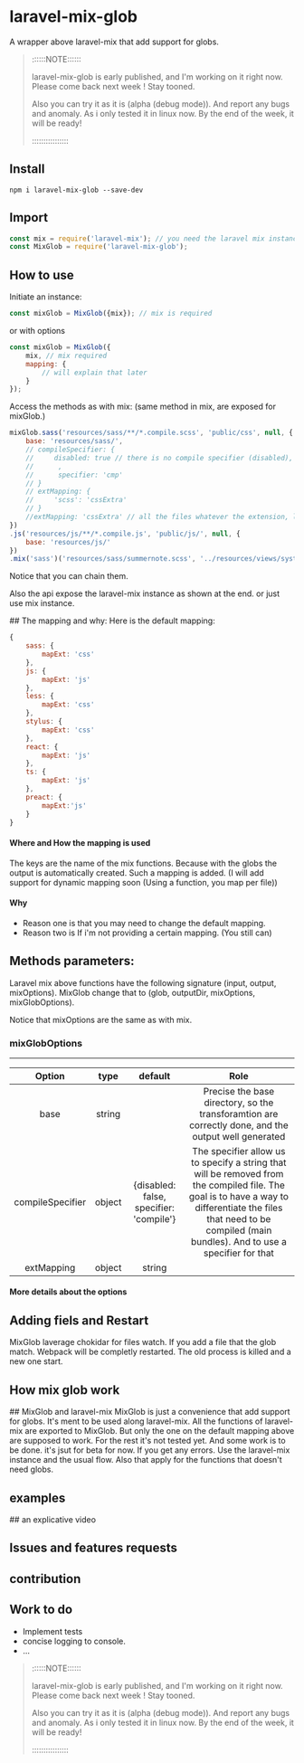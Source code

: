 # laravel-mix-glob
A wrapper above laravel-mix that add support for globs.


> ::::::NOTE::::::
>
> laravel-mix-glob is early published, and I'm working on it right now. 
> Please come back next week !
> Stay tooned. 
>
> Also you can try it as it is (alpha (debug mode)). And report any bugs and anomaly. As i only tested it in linux now. By the end of the week, it will be ready!
>
> ::::::::::::::::


## Install
```
npm i laravel-mix-glob --save-dev
```

## Import
```js
const mix = require('laravel-mix'); // you need the laravel mix instance
const MixGlob = require('laravel-mix-glob');
```

## How to use
Initiate an instance:
```js
const mixGlob = MixGlob({mix}); // mix is required
```
or with options
```js
const mixGlob = MixGlob({
    mix, // mix required
    mapping: {
        // will explain that later
    }
});
```

Access the methods as with mix:
(same method in mix, are exposed for mixGlob.)
```js
mixGlob.sass('resources/sass/**/*.compile.scss', 'public/css', null, {
    base: 'resources/sass/',
    // compileSpecifier: { 
    //     disabled: true // there is no compile specifier (disabled), and so it will not be removed from the extension (by default disabled = false, and the default specifier = 'compile', and it get removed from the path)
    //      ,
    //      specifier: 'cmp'
    // }
    // extMapping: {
    //     'scss': 'cssExtra'
    // }
    //extMapping: 'cssExtra' // all the files whatever the extension, like a wildcard.
})
.js('resources/js/**/*.compile.js', 'public/js/', null, {
    base: 'resources/js/'
})
.mix('sass')('resources/sass/summernote.scss', '../resources/views/system/admin/dashboard/partials/_summernote_css.blade.php'); // laravel-mix instance
```

Notice that you can chain them.

Also the api expose the laravel-mix instance as shown at the end.
or just use mix instance.

## The mapping and why:
Here is the default mapping:

```js
{
    sass: {
        mapExt: 'css'
    },
    js: {
        mapExt: 'js'
    },
    less: {
        mapExt: 'css'
    },
    stylus: {
        mapExt: 'css'
    },
    react: {
        mapExt: 'js'
    },
    ts: {
        mapExt: 'js'
    },
    preact: {
        mapExt:'js'
    }
}
```

#### Where and How the mapping is used
The keys are the name of the mix functions. Because with the globs the output is automatically created. Such a mapping is added. (I will add support for dynamic mapping soon (Using a function, you map per file))

#### Why
- Reason one is that you may need to change the default mapping. 
- Reason two is If i'm not providing a certain mapping. (You still can)

## Methods parameters:
Laravel mix above functions have the following signature (input, output, mixOptions).  MixGlob change that to (glob, outputDir, mixOptions, mixGlobOptions).

Notice that mixOptions are the same as with mix. 

### mixGlobOptions
------------------
|      Option      |       type      |                 default                 |                                                                                                            Role                                                                                                           |
|:----------------:|:---------------:|:---------------------------------------:|:-------------------------------------------------------------------------------------------------------------------------------------------------------------------------------------------------------------------------:|
|       base       |      string     |                                         |  Precise the base directory, so the transforamtion are correctly done,   and the output well generated                                                                                                                    |
| compileSpecifier |      object     | {disabled: false, specifier: 'compile'} |  The specifier allow us to specify a string that will be removed from the compiled file. The goal is to have a way to differentiate the files that need to be compiled (main bundles).   And to use a specifier for that  |
|    extMapping    | object | string |                                         |  Provide mapping for a specific of matched files extensions.   ex: scss => css, sass => css.   If a string is provided, then all the files whatever there extension are mapped to it.                                     |

#### More details about the options

## Adding fiels and Restart
MixGlob laverage chokidar for files watch. If you add a file that the glob match. Webpack will be completly restarted. The old process is killed and a new one start. 

## How mix glob work


## MixGlob and laravel-mix
MixGlob is just a convenience that add support for globs. It's ment to be used along laravel-mix. All the functions of laravel-mix are exported to MixGlob. But only the one on the default mapping above are supposed to work. For the rest it's not tested yet. And some work is to be done. it's jsut for beta for now. If you get any errors. Use the laravel-mix instance and the usual flow. Also that apply for the functions that doesn't need globs.

## examples

## an explicative video

## Issues and features requests


## contribution


## Work to do
- Implement tests
- concise logging to console.
- ...



> ::::::NOTE::::::
>
> laravel-mix-glob is early published, and I'm working on it right now. 
> Please come back next week !
> Stay tooned. 
>
> Also you can try it as it is (alpha (debug mode)). And report any bugs and anomaly. As i only tested it in linux now. By the end of the week, it will be ready!
>
> ::::::::::::::::
